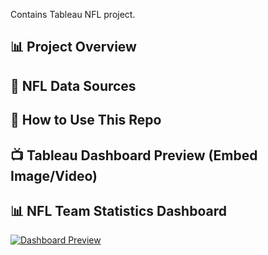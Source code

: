 Contains Tableau NFL project.
## 📊 Project Overview 
## 🏈 NFL Data Sources 
## 📂 How to Use This Repo 
## 📺 Tableau Dashboard Preview (Embed Image/Video)
## 📊 NFL Team Statistics Dashboard  
[![Dashboard Preview](https://public.tableau.com/static/images/NF/NFLTeamStatistics_17412257365090/Dashboard1/1_rss.png)](https://public.tableau.com/app/profile/ishrak.hossain/viz/NFLTeamStatistics_17412257365090/Dashboard1)
